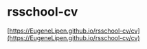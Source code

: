 # rsschool-cv

[https://EugeneLipen.github.io/rsschool-cv/cv](https://EugeneLipen.github.io/rsschool-cv/cv)
